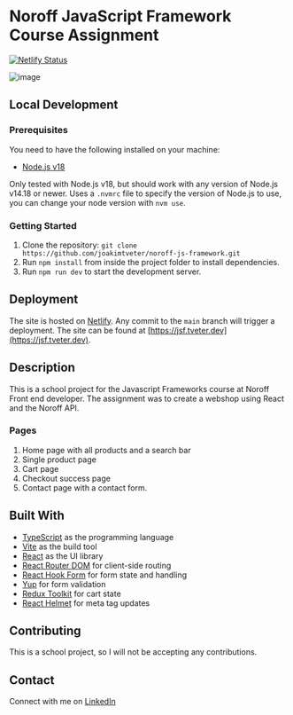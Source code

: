 # Noroff JavaScript Framework Course Assignment

[![Netlify Status](https://api.netlify.com/api/v1/badges/b2ec6104-e2ca-46e4-9bbf-e5224345a465/deploy-status)](https://app.netlify.com/sites/snazzy-quokka-4cc59f/deploys)

![image](https://jsf.tveter.dev/screenshot.png)

## Local Development

### Prerequisites

You need to have the following installed on your machine:

- [Node.js v18](https://nodejs.org/en/)

Only tested with Node.js v18, but should work with any version of Node.js v14.18 or newer.
Uses a `.nvmrc` file to specify the version of Node.js to use, you can change your node version with `nvm use`.

### Getting Started

1. Clone the repository: `git clone https://github.com/joakimtveter/noroff-js-framework.git`
2. Run `npm install` from inside the project folder to install dependencies.
3. Run `npm run dev` to start the development server.

## Deployment

The site is hosted on [Netlify](https://netlify.com/). Any commit to the `main` branch will trigger a deployment.
The site can be found at [https://jsf.tveter.dev](https://jsf.tveter.dev).

## Description

This is a school project for the Javascript Frameworks course at Noroff Front end developer. The assignment was to create a webshop using React and the Noroff API.

### Pages

1. Home page with all products and a search bar
2. Single product page
3. Cart page
4. Checkout success page
5. Contact page with a contact form.

## Built With

- [TypeScript](https://www.typescriptlang.org/) as the programming language
- [Vite](https://vitejs.dev/) as the build tool
- [React](https://reactjs.org/) as the UI library
- [React Router DOM](https://reactrouter.com/) for client-side routing
- [React Hook Form](https://react-hook-form.com/) for form state and handling
- [Yup](https://github.com/jquense/yup) for form validation
- [Redux Toolkit](https://redux-toolkit.js.org/) for cart state
- [React Helmet](https://github.com/nfl/react-helmet#readme) for meta tag updates

## Contributing

This is a school project, so I will not be accepting any contributions.

## Contact

Connect with me on [LinkedIn](https://www.linkedin.com/in/joakim-tveter)
